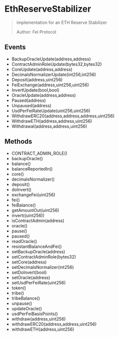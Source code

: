 # EthReserveStabilizer

> implementation for an ETH Reserve Stabilizer
> 
> Author: Fei Protocol

## Events


 - BackupOracleUpdate(address,address)
 - ContractAdminRoleUpdate(bytes32,bytes32)
 - CoreUpdate(address,address)
 - DecimalsNormalizerUpdate(int256,int256)
 - Deposit(address,uint256)
 - FeiExchange(address,uint256,uint256)
 - InvertUpdate(bool,bool)
 - OracleUpdate(address,address)
 - Paused(address)
 - Unpaused(address)
 - UsdPerFeiRateUpdate(uint256,uint256)
 - WithdrawERC20(address,address,address,uint256)
 - WithdrawETH(address,address,uint256)
 - Withdrawal(address,address,uint256)

## Methods


 - CONTRACT_ADMIN_ROLE()
 - backupOracle()
 - balance()
 - balanceReportedIn()
 - core()
 - decimalsNormalizer()
 - deposit()
 - doInvert()
 - exchangeFei(uint256)
 - fei()
 - feiBalance()
 - getAmountOut(uint256)
 - invert((uint256))
 - isContractAdmin(address)
 - oracle()
 - pause()
 - paused()
 - readOracle()
 - resistantBalanceAndFei()
 - setBackupOracle(address)
 - setContractAdminRole(bytes32)
 - setCore(address)
 - setDecimalsNormalizer(int256)
 - setDoInvert(bool)
 - setOracle(address)
 - setUsdPerFeiRate(uint256)
 - token()
 - tribe()
 - tribeBalance()
 - unpause()
 - updateOracle()
 - usdPerFeiBasisPoints()
 - withdraw(address,uint256)
 - withdrawERC20(address,address,uint256)
 - withdrawETH(address,uint256)
